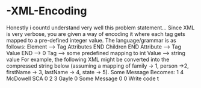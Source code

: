 # -XML-Encoding
Honestly i countd understand very well this problem statement...
Since XML is very verbose, you are given a way of encoding it where each tag gets
mapped to a pre-defined integer value. The language/grammar is as follows:
Element --> Tag Attributes END Children END
Attribute --> Tag Value
END --> 0
Tag --> some predefined mapping to int
Value --> string value
For example, the following XML might be converted into the compressed string below (assuming a
mapping of family -> 1, person ->2, firstName -> 3, lastName -> 4, state
-> 5).
<family lastName="McDowell" state="CA">
<person firstName="Gayle">Some Message</person>
</family>
Becomes:
1 4 McDowell SCA 0 2 3 Gayle 0 Some Message 0 0
Write code t
